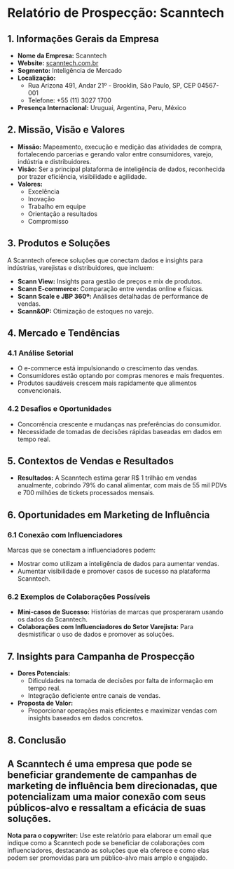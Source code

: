 # Relatório de Prospecção: Scanntech

## 1. Informações Gerais da Empresa
- **Nome da Empresa:** Scanntech
- **Website:** [scanntech.com.br](http://scanntech.com.br/)
- **Segmento:** Inteligência de Mercado
- **Localização:**
  - Rua Arizona 491, Andar 21º - Brooklin, São Paulo, SP, CEP 04567-001
  - Telefone: +55 (11) 3027 1700
- **Presença Internacional:** Uruguai, Argentina, Peru, México

## 2. Missão, Visão e Valores
- **Missão:** Mapeamento, execução e medição das atividades de compra, fortalecendo parcerias e gerando valor entre consumidores, varejo, indústria e distribuidores.
- **Visão:** Ser a principal plataforma de inteligência de dados, reconhecida por trazer eficiência, visibilidade e agilidade.
- **Valores:**
  - Excelência
  - Inovação
  - Trabalho em equipe
  - Orientação a resultados
  - Compromisso

## 3. Produtos e Soluções
A Scanntech oferece soluções que conectam dados e insights para indústrias, varejistas e distribuidores, que incluem:
- **Scann View:** Insights para gestão de preços e mix de produtos.
- **Scann E-commerce:** Comparação entre vendas online e físicas.
- **Scann Scale e JBP 360º:** Análises detalhadas de performance de vendas.
- **Scann&OP:** Otimização de estoques no varejo.

## 4. Mercado e Tendências
### 4.1 Análise Setorial
- O e-commerce está impulsionando o crescimento das vendas.
- Consumidores estão optando por compras menores e mais frequentes.
- Produtos saudáveis crescem mais rapidamente que alimentos convencionais.

### 4.2 Desafios e Oportunidades
- Concorrência crescente e mudanças nas preferências do consumidor.
- Necessidade de tomadas de decisões rápidas baseadas em dados em tempo real.

## 5. Contextos de Vendas e Resultados
- **Resultados:** A Scanntech estima gerar R$ 1 trilhão em vendas anualmente, cobrindo 79% do canal alimentar, com mais de 55 mil PDVs e 700 milhões de tickets processados mensais.

## 6. Oportunidades em Marketing de Influência
### 6.1 Conexão com Influenciadores
Marcas que se conectam a influenciadores podem:
- Mostrar como utilizam a inteligência de dados para aumentar vendas.
- Aumentar visibilidade e promover casos de sucesso na plataforma Scanntech.

### 6.2 Exemplos de Colaborações Possíveis
- **Mini-casos de Sucesso:** Histórias de marcas que prosperaram usando os dados da Scanntech.
- **Colaborações com Influenciadores do Setor Varejista:** Para desmistificar o uso de dados e promover as soluções.

## 7. Insights para Campanha de Prospecção
- **Dores Potenciais:**
  - Dificuldades na tomada de decisões por falta de informação em tempo real.
  - Integração deficiente entre canais de vendas.
- **Proposta de Valor:**
  - Proporcionar operações mais eficientes e maximizar vendas com insights baseados em dados concretos.

## 8. Conclusão
A Scanntech é uma empresa que pode se beneficiar grandemente de campanhas de marketing de influência bem direcionadas, que potencializam uma maior conexão com seus públicos-alvo e ressaltam a eficácia de suas soluções.   
---
**Nota para o copywriter:** Use este relatório para elaborar um email que indique como a Scanntech pode se beneficiar de colaborações com influenciadores, destacando as soluções que ela oferece e como elas podem ser promovidas para um público-alvo mais amplo e engajado.